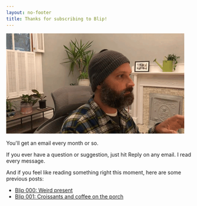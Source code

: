 ```yaml
---
layout: no-footer
title: Thanks for subscribing to Blip!
---
```


![gif of me typing, seeing a new subscriber, giving thumbs up](/images/newsletter-ty.gif)

You'll get an email every month or so.

If you ever have a question or suggestion, just hit Reply on any email. I read every message.

And if you feel like reading something right this moment, here are some previous posts:

- [Blip 000: Weird present](/blip/000)
- [Blip 001: Croissants and coffee on the porch](/blip/001)

<script>
window.addEventListener('load', (event) => {
  fathom.trackGoal('TPAE2NET', 0);
});
</script>

<script>
setCookie('b', 'y');

/* Set a cross-subdomain cookie */
function setCookie(name, value, optDays) {
  var expires = '';
  if (optDays) {
    var date = new Date();
    date.setTime(date.getTime() + optDays * 24 * 60 * 60 * 1000);
    expires = '; expires=' + date.toGMTString();
  }
  var domainString = 'domain=' + extractRootDomain(window.location.hostname);

  document.cookie = name + '=' + value + expires + '; path=/; ' + domainString;

  function extractHostname(url) {
    var hostname;
    // find & remove protocol (http, ftp, etc.) and get hostname

    if (url.indexOf('//') > -1) {
      hostname = url.split('/')[2];
    } else {
      hostname = url.split('/')[0];
    }

    // find & remove port number
    hostname = hostname.split(':')[0];
    // find & remove "?"
    hostname = hostname.split('?')[0];

    return hostname;
  }

  function extractRootDomain(url) {
    var domain = extractHostname(url);
    var splitArr = domain.split('.');
    var arrLen = splitArr.length;

    // extracting the root domain here
    // if there is a subdomain
    if (arrLen > 2) {
      domain = splitArr[arrLen - 2] + '.' + splitArr[arrLen - 1];
      // check to see if it's using a Country Code Top Level Domain (ccTLD) (i.e. ".me.uk")
      if (
        splitArr[arrLen - 2].length === 2 &&
        splitArr[arrLen - 1].length === 2
      ) {
        // this is using a ccTLD
        domain = splitArr[arrLen - 3] + '.' + domain;
      }
    }
    return domain;
  }
}
</script>
